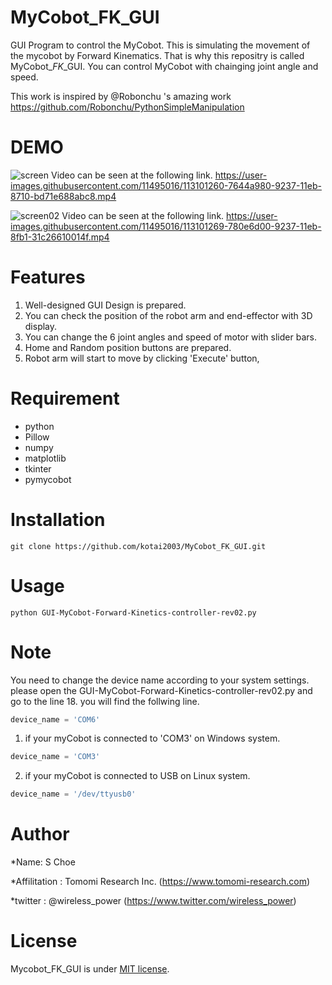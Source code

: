 
# MyCobot_FK_GUI
GUI Program to control the MyCobot. 
This is simulating the movement of the mycobot by Forward Kinematics. That is why this repositry is called MyCobot_*FK*_GUI. 
You can control MyCobot with chainging joint angle and speed. 

This work is inspired by @Robonchu 's amazing work
https://github.com/Robonchu/PythonSimpleManipulation

# DEMO

![screen](https://user-images.githubusercontent.com/11495016/113101415-a724de80-9237-11eb-8a22-09c787c3420a.jpg)
Video can be seen at the following link.
https://user-images.githubusercontent.com/11495016/113101260-7644a980-9237-11eb-8710-bd71e688abc8.mp4

![screen02](https://user-images.githubusercontent.com/11495016/113101628-ea7f4d00-9237-11eb-9c3d-092ac4f5f1a5.jpg)
Video can be seen at the following link.
https://user-images.githubusercontent.com/11495016/113101269-780e6d00-9237-11eb-8fb1-31c26610014f.mp4


# Features
1. Well-designed GUI Design is prepared.
2. You can check the position of the robot arm and end-effector with 3D display.
3. You can change the 6 joint angles and speed of motor with slider bars.
4. Home and Random position buttons are prepared.
5. Robot arm will start to move by clicking 'Execute' button, 

# Requirement
* python
* Pillow
* numpy 
* matplotlib
* tkinter
* pymycobot

# Installation
```
git clone https://github.com/kotai2003/MyCobot_FK_GUI.git
```

# Usage
```
python GUI-MyCobot-Forward-Kinetics-controller-rev02.py
```

# Note
You need to change the device name according to your system settings.
please open the GUI-MyCobot-Forward-Kinetics-controller-rev02.py and go to the line 18.
you will find the follwing line.
```python
device_name = 'COM6'
```
1. if your myCobot is connected to 'COM3' on Windows system.
```python
device_name = 'COM3'
```
2. if your myCobot is connected to USB on Linux system.
```python
device_name = '/dev/ttyusb0'
```

# Author

*Name: S Choe

*Affilitation : Tomomi Research Inc. (https://www.tomomi-research.com)

*twitter : @wireless_power (https://www.twitter.com/wireless_power)

# License

Mycobot_FK_GUI is under  [MIT license](https://en.wikipedia.org/wiki/MIT_License).
